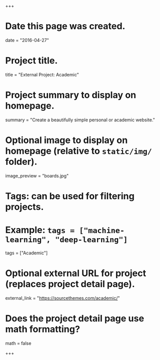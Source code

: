 +++
# Date this page was created.
date = "2016-04-27"

# Project title.
title = "External Project: Academic"

# Project summary to display on homepage.
summary = "Create a beautifully simple personal or academic website."

# Optional image to display on homepage (relative to `static/img/` folder).
image_preview = "boards.jpg"

# Tags: can be used for filtering projects.
# Example: `tags = ["machine-learning", "deep-learning"]`
tags = ["Academic"]

# Optional external URL for project (replaces project detail page).
external_link = "https://sourcethemes.com/academic/"

# Does the project detail page use math formatting?
math = false

+++


